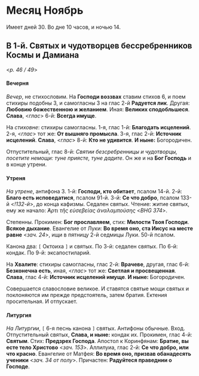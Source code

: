 # Месяц Ноябрь

Имеет дней 30. Во дне 10 часов, и ночью 14.

## В 1-й. Святых и чудотворцев бессребренников Космы и Дамиана

<*p. 46 / 49*>

#### Вечерня

*Вечер*, не стихословим. На **Господи воззвах** ставим стихов 6, и поем стихиры подобны 3, 
и самогласны 3 на глас 2-й **Радуется лик**. Другая: **Любовию божественною и желанием**. 
Иная: **Великих сподобльшеся**. **Слава**, <*глас*> 6-й: **Всегда имуще**. 

На *стиховне*: стихиры самогласны. 1-я, глас 1-й: **Благодать исцелений**. 2-я, <*глас*> тот же: 
**От вышняго промысла**. 3-я, глас 2-й: **Источник исцелений**. **Слава**, <*глас*> 8-й: 
**Кто не удивится**. **И ныне:** Богородичен. 

Отпустительный, глас 8-й: *Святии безсребренницы и чудотворцы, посетите немощи: туне приясте, туне дадите*.
Он же и на **Бог Господь** и в конце утрени. 

#### Утреня

*На утрене*, антифона 3. 1-й: **Господи, кто обитает**, псалом 14-й. 
2-й: **Благо есть исповедатися**, псалом 91-й. 
3-й: **Се что добро**, псалом 133-й <*!132-й*>, до конца кафизмы. 
Седален святых. Чтение: житие святых, ему же начало: *̓́Αρτι τῆς εὐσεβείας ἀναλαμπούσης* <*BHG 374*>. 

Степенны. Прокимен: **Бог прославляем**, стих: **Милости Твоя Господи**. **Всякое дыхание**. 
Евангелие от Луки: **Во время оно, ста Иисус на месте равне** <*зач. 24*>, ищи в пятницу 2-й седмицы 
Луки. 50-й псалом. 

Канона два: `[` Октоиха `]` и святых. 
По 3-й: седален святых. 
По 6-й: кондак. 
По 9-й: эксапостиларий. 

На **Хвалите**: стихиры самогласны, глас 2-й: **Врачеве**, другая, глас 6-й: **Безконечна есть**, 
иная, <*глас*> тот же: **Светлая и просвещенная**. **Слава**, глас 4-й: **Источник исцелений имуще**. 
**И ныне:** Богородичен. 

Совершается славословие великое. И ставятся святые мощи святых и поклоняются им прежде предстоятель, 
затем братия. Ектения просительная. И отпускает. 

#### Литургия

*На Литургии*, `[` 6-я песнь канона `]` святых. Антифоны обычные. 
Вход. Отпустительный святых, **Слава, и ныне:** кондак их. 
Прокимен, глас 4-й: **Святым**. Стих: **Предзрех Господа**. 
Апостол к Коринфянам: **Братие, вы есте тело Христово** <*зач. 153*>. 
Аллилуиа, глас 2-й: **Се что добро, или что красно**. 
Евангелие от Матфея: **Во время оно, призвав обанадесять ученики** <*зач. 34 от полу*>.
Причастен: **Радуйтеся праведнии о Господе**. 
